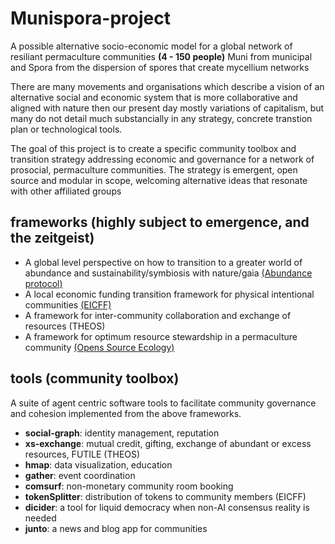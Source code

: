 # Munispora-project
A possible alternative socio-economic model for a global network of resiliant permaculture communities **(4 - 150 people)**
Muni from municipal and Spora from the dispersion of spores that create mycellium networks

There are many movements and organisations which describe a vision of an alternative social and economic system that is more collaborative and aligned with nature then our present day mostly variations of capitalism, but many do not detail much substancially in any strategy, concrete transtion plan or technological tools. 

The goal of this project is to create a specific community toolbox and transition strategy addressing economic and governance for a network of prosocial, permaculture communities. The strategy is emergent, open source and modular in scope, welcoming alternative ideas that resonate with other affiliated groups 

## frameworks (highly subject to emergence, and the zeitgeist) 

- A global level perspective on how to transition to a greater world of abundance and sustainability/symbiosis with nature/gaia [(Abundance protocol)](https://github.com/munispora/Abundance-protocol)
- A local economic funding transition framework for physical intentional communities [(EICFF)](https://github.com/instagaian/Egalitarian-Intentional-Community-Funding-Framework)
- A framework for inter-community collaboration and exchange of resources (THEOS)
- A framework for optimum resource stewardship in a permaculture community [(Opens Source Ecology)](https://www.opensourceecology.org)

## tools (community toolbox)
A suite of agent centric software tools to facilitate community governance and cohesion implemented from the above frameworks.

  - **social-graph**: identity management, reputation
  - **xs-exchange**: mutual credit, gifting, exchange of abundant or excess resources, FUTILE (THEOS)
  - **hmap**: data visualization, education
  - **gather**: event coordination
  - **comsurf**: non-monetary community room booking
  - **tokenSplitter**: distribution of tokens to community members (EICFF)
  - **dicider**: a tool for liquid democracy when non-AI consensus reality is needed
  - **junto**: a news and blog app for communities
